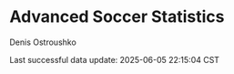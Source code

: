 # Advanced Soccer Statistics
Denis Ostroushko

<!-- gfm -->

Last successful data update: 2025-06-05 22:15:04 CST
